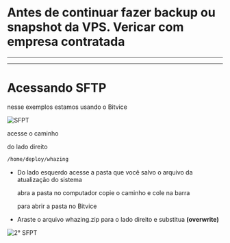 # Antes de continuar fazer backup ou snapshot da VPS. Vericar com empresa contratada

------------------------------
------------------------------

# Acessando SFTP
nesse exemplos estamos usando o Bitvice

![SFPT](https://github.com/user-attachments/assets/3eb7840a-9227-4118-b99f-3c83a6e479a6)

acesse o caminho 


do lado direito

```bash
/home/deploy/whazing
```

- Do lado esquerdo acesse a pasta que você salvo o arquivo da atualização do sistema

  
  abra a pasta no computador copie o caminho e cole na barra

  para abrir a pasta no Bitvice


- Araste o arquivo whazing.zip para o lado direito e substitua **(overwrite)**


![2° SFPT ](https://github.com/user-attachments/assets/de7ceae7-fb0c-4ff5-b3ce-4a4a9320fa33)





